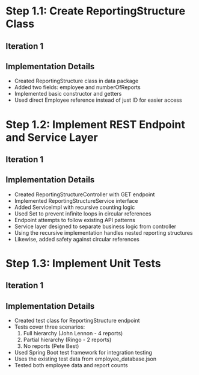 # Step 1.1: Create ReportingStructure Class

## Iteration 1
## Implementation Details
- Created ReportingStructure class in data package
- Added two fields: employee and numberOfReports
- Implemented basic constructor and getters
- Used direct Employee reference instead of just ID for easier access



# Step 1.2: Implement REST Endpoint and Service Layer

## Iteration 1
## Implementation Details
 - Created ReportingStructureController with GET endpoint
 - Implemented ReportingStructureService interface
 - Added ServiceImpl with recursive counting logic
 - Used Set to prevent infinite loops in circular references
 - Endpoint attempts to follow existing API patterns
 - Service layer designed to separate business logic from controller
 - Using the recursive implementation handles nested reporting structures
 - Likewise, added safety against circular references



# Step 1.3: Implement Unit Tests

## Iteration 1
## Implementation Details
- Created test class for ReportingStructure endpoint
- Tests cover three scenarios:
  1. Full hierarchy (John Lennon - 4 reports)
  2. Partial hierarchy (Ringo - 2 reports)
  3. No reports (Pete Best)
- Used Spring Boot test framework for integration testing
- Uses the existing test data from employee_database.json
- Tested both employee data and report counts
